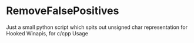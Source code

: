 # RemoveFalsePositives
Just a small python script which spits out unsigned char representation for Hooked Winapis, for c/cpp Usage
